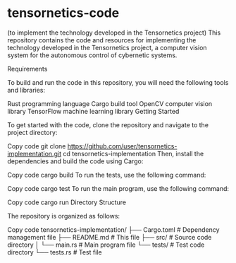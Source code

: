 # tensornetics-code
(to implement the technology developed in the Tensornetics project)
This repository contains the code and resources for implementing the technology developed in the Tensornetics project, a computer vision system for the autonomous control of cybernetic systems.

Requirements

To build and run the code in this repository, you will need the following tools and libraries:

Rust programming language
Cargo build tool
OpenCV computer vision library
TensorFlow machine learning library
Getting Started

To get started with the code, clone the repository and navigate to the project directory:

Copy code
git clone https://github.com/user/tensornetics-implementation.git
cd tensornetics-implementation
Then, install the dependencies and build the code using Cargo:

Copy code
cargo build
To run the tests, use the following command:

Copy code
cargo test
To run the main program, use the following command:

Copy code
cargo run
Directory Structure

The repository is organized as follows:

Copy code
tensornetics-implementation/
├── Cargo.toml             # Dependency management file
├── README.md              # This file
├── src/                   # Source code directory
│   └── main.rs            # Main program file
└── tests/                 # Test code directory
    └── tests.rs           # Test file
